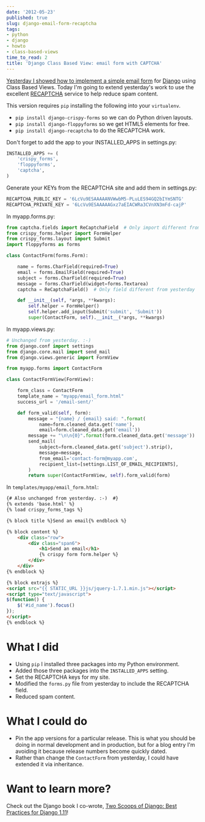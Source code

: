 ```yaml
---
date: '2012-05-23'
published: true
slug: django-email-form-recaptcha
tags:
- python
- django
- howto
- class-based-views
time_to_read: 2
title: 'Django Class Based View: email form with CAPTCHA'
---
```


[Yesterday I showed how to implement a simple email
form](/simple-django-email-form.html) for
[Django](https://djangoproject.com) using Class Based Views. Today I'm
going to extend yesterday's work to use the excellent
[RECAPTCHA](https://www.google.com/recaptcha) service to help reduce spam
content.

This version requires `pip` installing the following into your
`virtualenv`.

-   `pip install django-crispy-forms` so we can do Python driven
    layouts.
-   `pip install django-floppyforms` so we get HTML5 elements for free.
-   `pip install django-recaptcha` to do the RECAPTCHA work.

Don't forget to add the app to your INSTALLED_APPS in settings.py:

``` python
INSTALLED_APPS += (
    'crispy_forms',
    'floppyforms',    
    'captcha',
)
```

Generate your KEYs from the RECAPTCHA site and add them in settings.py:

``` python
RECAPTCHA_PUBLIC_KEY = '6LcVu9ESAAAAANVWwbM5-PLuLES94GQ2bIYmSNTG'
RECAPTCHA_PRIVATE_KEY = '6LcVu9ESAAAAAGxz7aEIACWRa3CVnXN3mFd-cajP'
```

In myapp.forms.py:

``` python
from captcha.fields import ReCaptchaField  # Only import different from yesterday
from crispy_forms.helper import FormHelper
from crispy_forms.layout import Submit
import floppyforms as forms

class ContactForm(forms.Form):

    name = forms.CharField(required=True)
    email = forms.EmailField(required=True)
    subject = forms.CharField(required=True)
    message = forms.CharField(widget=forms.Textarea)
    captcha = ReCaptchaField()  # Only field different from yesterday

    def __init__(self, *args, **kwargs):
        self.helper = FormHelper()
        self.helper.add_input(Submit('submit', 'Submit'))
        super(ContactForm, self).__init__(*args, **kwargs)
```

In myapp.views.py:

``` python
# Unchanged from yesterday. :-)
from django.conf import settings
from django.core.mail import send_mail
from django.views.generic import FormView

from myapp.forms import ContactForm

class ContactFormView(FormView):

    form_class = ContactForm
    template_name = "myapp/email_form.html"
    success_url = '/email-sent/'

    def form_valid(self, form):
        message = "{name} / {email} said: ".format(
            name=form.cleaned_data.get('name'),
            email=form.cleaned_data.get('email'))
        message += "\n\n{0}".format(form.cleaned_data.get('message'))
        send_mail(
            subject=form.cleaned_data.get('subject').strip(),
            message=message,
            from_email='contact-form@myapp.com',
            recipient_list=[settings.LIST_OF_EMAIL_RECIPIENTS],
        )
        return super(ContactFormView, self).form_valid(form)
```

In `templates/myapp/email_form.html`:

``` html
{# Also unchanged from yesterday. :-)  #}
{% extends 'base.html' %}
{% load crispy_forms_tags %}

{% block title %}Send an email{% endblock %}

{% block content %}
    <div class="row">
        <div class="span6">
            <h1>Send an email</h1>
            {% crispy form form.helper %}
        </div>
    </div>
{% endblock %}

{% block extrajs %}
<script src="{{ STATIC_URL }}js/jquery-1.7.1.min.js"></script>
<script type="text/javascript">
$(function() {
    $('#id_name').focus()
});
</script>
{% endblock %}
```

What I did
==========

-   Using `pip` I installed three packages into my Python environment.
-   Added those three packages into the `INSTALLED_APPS` setting.
-   Set the RECAPTCHA keys for my site.
-   Modified the `forms.py` file from yesterday to include the RECAPTCHA
    field.
-   Reduced spam content.

What I could do
===============

-   Pin the app versions for a particular release. This is what you
    should be doing in normal development and in production, but for a
    blog entry I'm avoiding it because release numbers become quickly
    dated.
-   Rather than change the `ContactForm` from yesterday, I could have
    extended it via inheritance.

Want to learn more?
===================

Check out the Django book I co-wrote, [Two Scoops of Django: Best
Practices for Django
1.11](https://roygreenfeld.com/products/two-scoops-of-django-1-11)!
